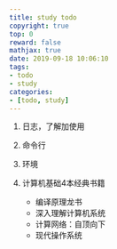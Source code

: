 ```yaml
---
title: study todo
copyright: true
top: 0
reward: false
mathjax: true
date: 2019-09-18 10:06:10
tags:
- todo
- study
categories:
- [todo, study]
---
```


1. 日志，了解加使用
2. 命令行
3. 环境

4. 计算机基础4本经典书籍
    - 编译原理龙书
    - 深入理解计算机系统
    - 计算网络：自顶向下
    - 现代操作系统